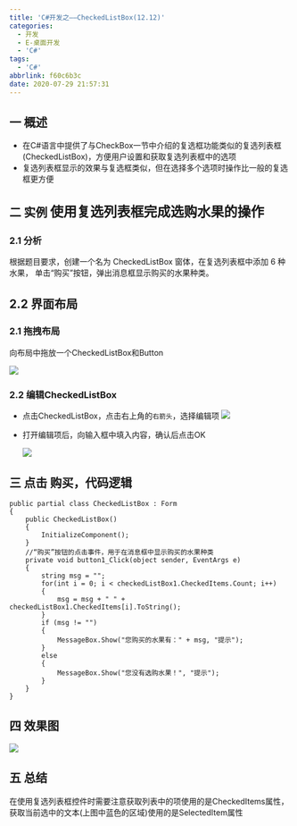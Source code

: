 ```yaml
---
title: 'C#开发之——CheckedListBox(12.12)'
categories:
  - 开发
  - E-桌面开发
  - 'C#'
tags:
  - 'C#'
abbrlink: f60c6b3c
date: 2020-07-29 21:57:31
---
```

## 一 概述

* 在C#语言中提供了与CheckBox一节中介绍的复选框功能类似的复选列表框(CheckedListBox)，方便用户设置和获取复选列表框中的选项
* 复选列表框显示的效果与复选框类似，但在选择多个选项时操作比一般的复选框更方便

<!--more-->

## 二 实例  <font size=5> 使用复选列表框完成选购水果的操作 </font>

### 2.1 分析

 根据题目要求，创建一个名为 CheckedListBox 窗体，在复选列表框中添加 6 种水果， 单击“购买”按钮，弹出消息框显示购买的水果种类。

## 2.2 界面布局

### 2.1 拖拽布局

向布局中拖放一个CheckedListBox和Button

![][1]

### 2.2 编辑CheckedListBox

* 点击CheckedListBox，点击右上角的`右箭头`，选择编辑项
  ![][2]
  
* 打开编辑项后，向输入框中填入内容，确认后点击OK

  ![][3]

## 三 点击 购买，代码逻辑

```
public partial class CheckedListBox : Form
{
    public CheckedListBox()
    {
        InitializeComponent();
    }
    //“购买”按钮的点击事件，用于在消息框中显示购买的水果种类
    private void button1_Click(object sender, EventArgs e)
    {
        string msg = "";
        for(int i = 0; i < checkedListBox1.CheckedItems.Count; i++)
        {
            msg = msg + " " + checkedListBox1.CheckedItems[i].ToString();
        }
        if (msg != "")
        {
            MessageBox.Show("您购买的水果有：" + msg, "提示");
        }
        else
        {
            MessageBox.Show("您没有选购水果！", "提示");
        }
    }
}
```

## 四 效果图
![][4]

## 五 总结

在使用复选列表框控件时需要注意获取列表中的项使用的是CheckedItems属性，获取当前选中的文本(上图中蓝色的区域)使用的是SelectedItem属性



[1]:https://fastly.jsdelivr.net/gh/PGzxc/CDN@master/blog-image/csharp-windform-checkedlistbox-create-layout.png
[2]:https://fastly.jsdelivr.net/gh/PGzxc/CDN@master/blog-image/csharp-windform-checkedlistbox-eidit.png
[3]:https://fastly.jsdelivr.net/gh/PGzxc/CDN@master/blog-image/csharp-windform-checkedlistbox-add-content.png
[4]:https://fastly.jsdelivr.net/gh/PGzxc/CDN@master/blog-image/csharp-windform-checkedlistbox-view.png
